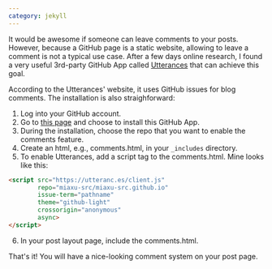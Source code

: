 ```yaml
---
category: jekyll
---
```


It would be awesome if someone can leave comments to your posts. However, because a GitHub page is a static website, allowing to leave a comment is not a typical use case. After a few days online research, I found a very useful 3rd-party GitHub App called <a href="https://utteranc.es/">Utterances</a> that can achieve this goal.

According to the Utterances' website, it uses GitHub issues for blog comments. The installation is also straighforward:
1. Log into your GitHub account.
2. Go to <a href="https://github.com/apps/utterances">this page</a> and choose to install this GitHub App.
3. During the installation, choose the repo that you want to enable the comments feature.
4. Create an html, e.g., comments.html,  in your `_includes` directory.
5. To enable Utterances, add a script tag to the comments.html. Mine looks like this:
```html
<script src="https://utteranc.es/client.js"
		repo="miaxu-src/miaxu-src.github.io"
		issue-term="pathname"
		theme="github-light"
		crossorigin="anonymous"
		async>
</script>
```
6. In your post layout page, include the comments.html.

That's it! You will have a nice-looking comment system on your post page.
